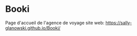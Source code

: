 # Booki
Page d'accueil de l'agence de voyage
site web: https://sally-glanowski.github.io/Booki/






